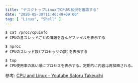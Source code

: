 ```yaml
---
title: "デスクトップLinuxでCPUの状況を確認する"
date: "2020-05-30T11:46:49+09:00"
tag: [ "Linux", "Shell" ]
---
```


```shell
$ cat /proc/cpuinfo
# CPUの各スレッドごとの情報を含んだファイルを表示する

$ nproc
# CPUのスレッド数(プロセッサの数)を表示する

$ top
# CPU使用率の高い順にプロセスを表示する。定期的に内容は再描画される。
```

参考: [CPU and Linux -  Youtube Satoru Takeuchi](https://youtu.be/etZrDmrD5Q0)
